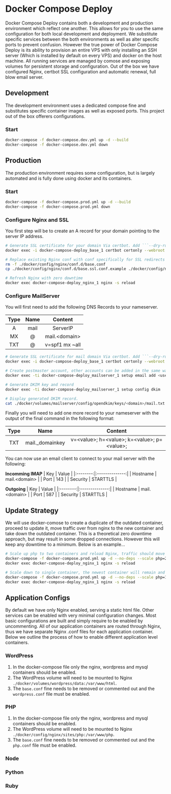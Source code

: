 # Docker Compose Deploy

Docker Compose Deploy contains both a development and production environment which reflect one another. This allows for you to use the same configuration for both local development and deployment. We substitute specific services between the both environments as well as alter specific ports to prevent confusion. However the true power of Docker Compose Deploy is its ability to provision an entire VPS with only installing an SSH server (Which is installed by default on every VPS) and docker on the host machine. All running services are managed by comose and exposing volumes for persistent storage and configuration. Out of the box we have configured Nginx, certbot SSL configuration and automatic renewal, full blow email server.

## Development

The development environment uses a dedicated compose fine and substitutes specific container images as well as exposed ports. This project out of the box offerers configurations.

### Start

``` bash
docker-compose -f docker-compose.dev.yml up -d --build
docker-compose -f docker-compose.dev.yml down
```

## Production

The production environment requires some configuration, but is largely automated and is fully done using docker and its containers.

### Start

``` bash
docker-compose -f docker-compose.prod.yml up -d --build
docker-compose -f docker-compose.prod.yml down
```

### Configure Nginx and SSL

You first step will be to create an A record for your domain pointing to the server IP address.

``` bash
# Generate SSL certificate for your domain Via certbot. Add ```--dry-run``` to the end of the command to test first.
docker exec -i docker-compose-deploy_base_1 certbot certonly --webroot --webroot-path /var/certbot/ -d <domain>

# Replace existing Nginx conf with conf specifically for SSL redirects
rm -f ./docker/config/nginx/conf.d/base.conf
cp ./docker/config/nginx/conf.d/base.ssl.conf.example ./docker/config/nginx/conf.d/base.conf

# Refresh Nginx with zero downtime
docker exec docker-compose-deploy_nginx_1 nginx -s reload
```

### Configure MailServer

You will first need to add the following DNS Records to your nameserver.

| Type | Name |     Content     |
|:----:|:----:|:---------------:|
|   A  | mail | ServerIP        |
|  MX  | @    | mail.\<domain>  |
|  TXT | @    | v=spf1 mx ~all  |

``` bash
# Generate SSL certificate for mail domain Via certbot. Add ```--dry-run``` to the end of the command to test first.
docker exec -i docker-compose-deploy_base_1 certbot certonly --webroot --webroot-path /var/certbot/ -d mail.<domain>

# Create postmaster account, other accounts can be added in the same way.
docker exec -ti docker-compose-deploy_mailserver_1 setup email add <user@domain> <password>

# Generate DKIM key and record
docker exec -ti docker-compose-deploy_mailserver_1 setup config dkim

# Display generated DKIM record.
cat ./docker/volumes/mailserver/config/opendkim/keys/<domain>/mail.txt
```

Finally you will need to add one more record to your nameserver with the output of the final command in the following format:

| Type |       Name      |                       Content                      |
|:----:|:---------------:|:--------------------------------------------------:|
|  TXT | mail._domainkey | v=\<value>;  h=\<value>;  k=\<value>;  p=\<value>; |

You can now use an email client to connect to your mail server with the following:

**Incomming IMAP**
|    Key   |      Value     |
|:--------:|:--------------:|
| Hostname | mail.\<domain> |
| Port     | 143            |
| Security | STARTTLS       |

**Outgoing**
|    Key   |      Value     |
|:--------:|:--------------:|
| Hostname | mail.\<domain> |
| Port     | 587            |
| Security | STARTTLS       |

## Update Strategy

We will use docker-comose to create a duplicate of the outdated container, proceed to update it, move traffic over from nginx to the new container and take down the outdated container. This is a theoretical zero downtime approach, but may result in some dropped connections. However this will keep any downtime to a minimum. Below is an example...

``` bash
# Scale up php to two containers and reload Nginx, traffic should move the the newest container upon reload
docker-compose -f docker-compose.prod.yml up -d --no-deps --scale php=2 --no-recreate php
docker exec docker-compose-deploy_nginx_1 nginx -s reload

# Scale down to single container, the newest container will remain and the older will be removed.
docker-compose -f docker-compose.prod.yml up -d --no-deps --scale php=1 --no-recreate php
docker exec docker-compose-deploy_nginx_1 nginx -s reload
```

## Application Configs

By default we have only Nginx enabled, serving a static html file. Other services can be enabled with very minimal configuration changes. Most basic configurations are built and simply require to be enabled by uncommenting. All of our application containers are routed through Nginx, thus we have separate Nginx .conf files for each application container. Below we outline the process of how to enable different application level containers.

### WordPress

1. In the docker-compose file only the nginx, wordpress and mysql containers should be enabled.
2. The WordPress volume will need to be mounted to Nginx ```./docker/volumes/wordpress/data:/var/www/html```.
3. The ```base.conf``` fine needs to be removed or commented out and the ```wordpress.conf``` file must be enabled.

### PHP

1. In the docker-compose file only the nginx, wordpress and mysql containers should be enabled.
2. The WordPress volume will need to be mounted to Nginx ```./docker/config/nginx/sites/php:/var/www/php```.
3. The ```base.conf``` fine needs to be removed or commented out and the ```php.conf``` file must be enabled.

### Node

### Python

### Ruby
